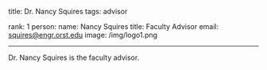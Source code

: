 title: Dr. Nancy Squires
tags: advisor

rank: 1
person:
    name: Nancy Squires
    title: Faculty Advisor
    email: squires@engr.orst.edu
    image: /img/logo1.png

---

Dr. Nancy Squires is the faculty advisor.
